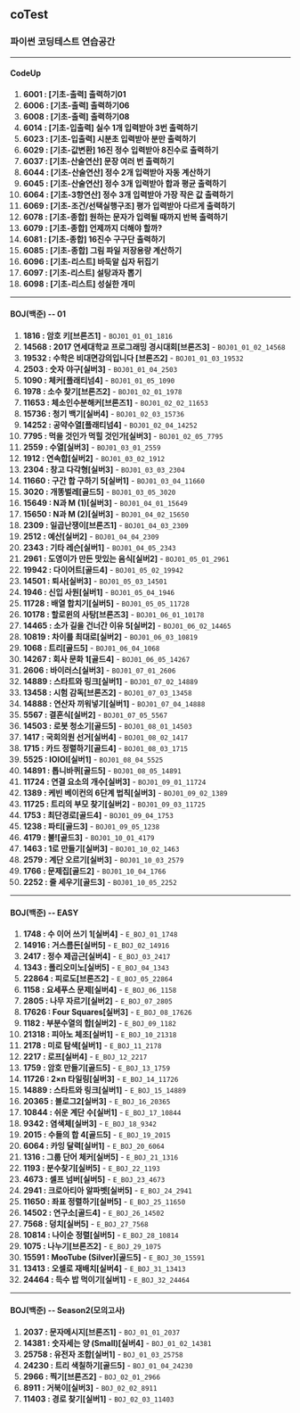 ## coTest
### 파이썬 코딩테스트 연습공간
***
#### CodeUp
1. **6001 : [기초-출력] 출력하기01**
2. **6006 : [기초-출력] 출력하기06**
3. **6008 : [기초-출력] 출력하기08**
4. **6014 : [기초-입출력] 실수 1개 입력받아 3번 출력하기**
5. **6023 : [기초-입출력] 시분초 입력받아 분만 출력하기**
6. **6029 : [기초-값변환] 16진 정수 입력받아 8진수로 출력하기**
7. **6037 : [기초-산술연산] 문장 여러 번 출력하기**
8. **6044 : [기초-산술연산] 정수 2개 입력받아 자동 계산하기**
9. **6045 : [기초-산술연산] 정수 3개 입력받아 합과 평균 출력하기**
10. **6064 : [기초-3항연산] 정수 3개 입력받아 가장 작은 값 출력하기**
11. **6069 : [기초-조건/선택실행구조] 평가 입력받아 다르게 출력하기**
12. **6078 : [기초-종합] 원하는 문자가 입력될 때까지 반복 출력하기**
13. **6079 : [기초-종합] 언제까지 더해야 할까?**
14. **6081 : [기초-종합] 16진수 구구단 출력하기**
15. **6085 : [기초-종합] 그림 파일 저장용량 계산하기**
16. **6096 : [기초-리스트] 바둑알 십자 뒤집기**
17. **6097 : [기초-리스트] 설탕과자 뽑기**
18. **6098 : [기초-리스트] 성실한 개미**
***
#### BOJ(백준) -- 01
1. **1816 : 암호 키[브론즈1]** - `BOJ01_01_01_1816`
2. **14568 : 2017 연세대학교 프로그래밍 경시대회[브론즈3]** - `BOJ01_01_02_14568`
3. **19532 : 수학은 비대면강의입니다 [브론즈2]** - `BOJ01_01_03_19532`
4. **2503 : 숫자 야구[실버3]** - `BOJ01_01_04_2503`
5. **1090 : 체커[플래티넘4]** - `BOJ01_01_05_1090`
6. **1978 : 소수 찾기[브론즈2]** - `BOJ01_02_01_1978`
7. **11653 : 체소인수분해커[브론즈1]** - `BOJ01_02_02_11653`
8. **15736 : 청기 백기[실버4]** - `BOJ01_02_03_15736`
9. **14252 : 공약수열[플래티넘4]** - `BOJ01_02_04_14252`
10. **7795 : 먹을 것인가 먹힐 것인가[실버3]** - `BOJ01_02_05_7795`
11. **2559 : 수열[실버3]** - `BOJ01_03_01_2559`
12. **1912 : 연속합[실버2]** - `BOJ01_03_02_1912`
13. **2304 : 창고 다각형[실버3]** - `BOJ01_03_03_2304`
14. **11660 : 구간 합 구하기 5[실버1]** - `BOJ01_03_04_11660`
15. **3020 : 개똥벌레[골드5]** - `BOJ01_03_05_3020`
16. **15649 : N과 M (1)[실버3]** - `BOJ01_04_01_15649`
17. **15650 : N과 M (2)[실버3]** - `BOJ01_04_02_15650`
18. **2309 : 일곱난쟁이[브론즈1]** - `BOJ01_04_03_2309`
19. **2512 : 예산[실버2]** - `BOJ01_04_04_2309`
20. **2343 : 기타 레슨[실버1]** - `BOJ01_04_05_2343`
21. **2961 : 도영이가 만든 맛있는 음식[실버2]** - `BOJ01_05_01_2961`
22. **19942 : 다이어트[골드4]** - `BOJ01_05_02_19942`
23. **14501 : 퇴사[실버3]** - `BOJ01_05_03_14501`
24. **1946 : 신입 사원[실버1]** - `BOJ01_05_04_1946`
25. **11728 : 배열 합치기[실버5]** - `BOJ01_05_05_11728`
26. **10178 : 할로윈의 사탕[브론즈3]** - `BOJ01_06_01_10178`
27. **14465 : 소가 길을 건너간 이유 5[실버2]** - `BOJ01_06_02_14465`
28. **10819 : 차이를 최대로[실버2]** - `BOJ01_06_03_10819`
29. **1068 : 트리[골드5]** - `BOJ01_06_04_1068`
30. **14267 : 회사 문화 1[골드4]** - `BOJ01_06_05_14267`
31. **2606 : 바이러스[실버3]** - `BOJ01_07_01_2606`
32. **14889 : 스타트와 링크[실버1]** - `BOJ01_07_02_14889`
33. **13458 : 시험 감독[브론즈2]** - `BOJ01_07_03_13458`
34. **14888 : 연산자 끼워넣기[실버1]** - `BOJ01_07_04_14888`
35. **5567 : 결혼식[실버2]** - `BOJ01_07_05_5567`
36. **14503 : 로봇 청소기[골드5]** - `BOJ01_08_01_14503`
37. **1417 : 국회의원 선거[실버4]** - `BOJ01_08_02_1417`
38. **1715 : 카드 정렬하기[골드4]** - `BOJ01_08_03_1715`
39. **5525 : IOIOI[실버1]** - `BOJ01_08_04_5525`
40. **14891 : 톱니바퀴[골드5]** - `BOJ01_08_05_14891`
41. **11724 : 연결 요소의 개수[실버3]** - `BOJ01_09_01_11724`
42. **1389 : 케빈 베이컨의 6단계 법칙[실버3]** - `BOJ01_09_02_1389`
43. **11725 : 트리의 부모 찾기[실버2]** - `BOJ01_09_03_11725`
44. **1753 : 최단경로[골드4]** - `BOJ01_09_04_1753`
45. **1238 : 파티[골드3]** - `BOJ01_09_05_1238`
46. **4179 : 불![골드3]** - `BOJ01_10_01_4179`
47. **1463 : 1로 만들기[실버3]** - `BOJ01_10_02_1463`
48. **2579 : 계단 오르기[실버3]** - `BOJ01_10_03_2579`
49. **1766 : 문제집[골드2]** - `BOJ01_10_04_1766` 
50. **2252 : 줄 세우기[골드3]** - `BOJ01_10_05_2252`
***
#### BOJ(백준) -- EASY
01. **1748 : 수 이어 쓰기 1[실버4]** - `E_BOJ_01_1748`
02. **14916 : 거스름돈[실버5]** - `E_BOJ_02_14916`
03. **2417 : 정수 제곱근[실버4]** - `E_BOJ_03_2417`
04. **1343 : 폴리오미노[실버5]** - `E_BOJ_04_1343`
05. **22864 : 피로도[브론즈2]** - `E_BOJ_05_22864`
06. **1158 : 요세푸스 문제[실버4]** - `E_BOJ_06_1158`
07. **2805 : 나무 자르기[실버2]** - `E_BOJ_07_2805`
08. **17626 : Four Squares[실버3]** - `E_BOJ_08_17626`
09. **1182 : 부분수열의 합[실버2]** - `E_BOJ_09_1182`
10. **21318 : 피아노 체조[실버1]** - `E_BOJ_10_21318`
11. **2178 : 미로 탐색[실버1]** - `E_BOJ_11_2178`
12. **2217 : 로프[실버4]** - `E_BOJ_12_2217`
13. **1759 : 암호 만들기[골드5]** - `E_BOJ_13_1759`
14. **11726 : 2×n 타일링[실버3]** - `E_BOJ_14_11726`
15. **14889 : 스타트와 링크[실버1]** - `E_BOJ_15_14889`
16. **20365 : 블로그2[실버3]** - `E_BOJ_16_20365`
17. **10844 : 쉬운 계단 수[실버1]** - `E_BOJ_17_10844`
18. **9342 : 염색체[실버3]** - `E_BOJ_18_9342`
19. **2015 : 수들의 합 4[골드5]** - `E_BOJ_19_2015`
20. **6064 : 카잉 달력[실버1]** - `E_BOJ_20_6064`
21. **1316 : 그룹 단어 체커[실버5]** - `E_BOJ_21_1316`
22. **1193 : 분수찾기[실버5]** - `E_BOJ_22_1193`
23. **4673 : 셀프 넘버[실버5]** - `E_BOJ_23_4673`
24. **2941 : 크로아티아 알파벳[실버5]** - `E_BOJ_24_2941`
25. **11650 : 좌표 정렬하기[실버5]** - `E_BOJ_25_11650`
26. **14502 : 연구소[골드4]** - `E_BOJ_26_14502`
27. **7568 : 덩치[실버5]** - `E_BOJ_27_7568`
28. **10814 : 나이순 정렬[실버5]** - `E_BOJ_28_10814`
29. **1075 : 나누기[브론즈2]** - `E_BOJ_29_1075`
30. **15591 : MooTube (Silver)[골드5]** - `E_BOJ_30_15591`
31. **13413 : 오셀로 재배치[실버4]** - `E_BOJ_31_13413`
32. **24464 : 득수 밥 먹이기[실버1]** - `E_BOJ_32_24464`
***
#### BOJ(백준) -- Season2(모의고사)
01. **2037 : 문자메시지[브론즈1]** - `BOJ_01_01_2037`
02. **14381 : 숫자세는 양 (Small)[실버4]** - `BOJ_01_02_14381`
03. **25758 : 유전자 조합[실버1]** - `BOJ_01_03_25758`
04. **24230 : 트리 색칠하기[골드5]** - `BOJ_01_04_24230`
05. **2966 : 찍기[브론즈2]** - `BOJ_02_01_2966`
06. **8911 : 거북이[실버3]** - `BOJ_02_02_8911`
07. **11403 : 경로 찾기[실버1]** - `BOJ_02_03_11403`